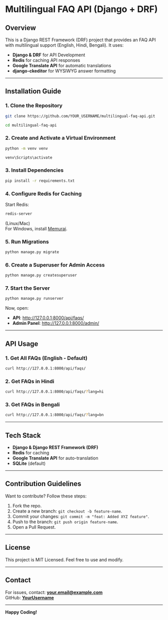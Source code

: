 # Multilingual FAQ API (Django + DRF)

## Overview
This is a Django REST Framework (DRF) project that provides an FAQ API with multilingual support (English, Hindi, Bengali). It uses:

- **Django & DRF** for API Development
- **Redis** for caching API responses
- **Google Translate API** for automatic translations
- **django-ckeditor** for WYSIWYG answer formatting

---

## Installation Guide

### 1. Clone the Repository
```bash 
git clone https://github.com/YOUR_USERNAME/multilingual-faq-api.git
```
```bash 
cd multilingual-faq-api
```

### 2. Create and Activate a Virtual Environment
```bash 
python -m venv venv
```
```bash
venv\Scripts\activate
``` 

### 3. Install Dependencies
```bash 
pip install -r requirements.txt
```

### 4. Configure Redis for Caching
Start Redis:
```bash 
redis-server
```
(Linux/Mac)  
For Windows, install [Memurai](https://www.memurai.com/).

### 5. Run Migrations
```bash
python manage.py migrate
```

### 6. Create a Superuser for Admin Access
```bash 
python manage.py createsuperuser
```

### 7. Start the Server
```bash 
python manage.py runserver
```

Now, open:
- **API**: http://127.0.0.1:8000/api/faqs/
- **Admin Panel**: http://127.0.0.1:8000/admin/

---

## API Usage

### 1. Get All FAQs (English - Default)
```bash 
curl http://127.0.0.1:8000/api/faqs/
```

### 2. Get FAQs in Hindi
```bash 
curl http://127.0.0.1:8000/api/faqs/?lang=hi
```

### 3. Get FAQs in Bengali
```bash 
curl http://127.0.0.1:8000/api/faqs/?lang=bn
```

---

## Tech Stack
- **Django & Django REST Framework (DRF)**
- **Redis** for caching
- **Google Translate API** for auto-translation
- **SQLite** (default)

---

## Contribution Guidelines
Want to contribute? Follow these steps:
1. Fork the repo.
2. Create a new branch: `git checkout -b feature-name`.
3. Commit your changes: `git commit -m "feat: Added XYZ feature"`.
4. Push to the branch: `git push origin feature-name`.
5. Open a Pull Request.

---

## License
This project is MIT Licensed. Feel free to use and modify.

---

## Contact
For issues, contact: **your.email@example.com**  
GitHub: **[YourUsername](https://github.com/YourUsername)**

---

**Happy Coding!**

